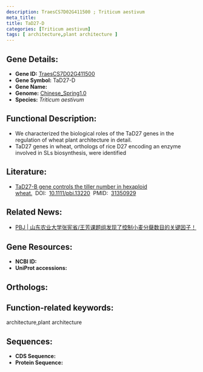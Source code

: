 ```yaml
---
description: TraesCS7D02G411500 ; Triticum aestivum
meta_title:
title: TaD27-D
categories: [Triticum aestivum]
tags: [ architecture,plant architecture ]
---
```


## Gene Details:
- **Gene ID:**	[TraesCS7D02G411500]()
- **Gene Symbol:** TaD27-D
- **Gene Name:** 
- **Genome:** [Chinese_Spring1.0]()
- **Species:** *Triticum aestivum*

## Functional Description:
   - We characterized the biological roles of the TaD27 genes in the regulation of wheat plant architecture in detail.
   -  TaD27 genes in wheat, orthologs of rice D27 encoding an enzyme involved in SLs biosynthesis, were identified

## Literature:
   - [TaD27-B gene controls the tiller number in hexaploid wheat.]( https://onlinelibrary.wiley.com/doi/10.1111/pbi.13220)&nbsp;&nbsp;DOI:&nbsp;&nbsp;[10.1111/pbi.13220](https://onlinelibrary.wiley.com/doi/10.1111/pbi.13220)&nbsp;&nbsp;PMID:&nbsp;&nbsp;[31350929](https://pubmed.ncbi.nlm.nih.gov/31350929/)

## Related News:
   - [PBJ | 山东农业大学张宪省/王芳课题组发现了控制小麦分蘖数目的关键因子！](https://mp.weixin.qq.com/s?__biz=Mzg3MDEwNDEyMg==&mid=2247485294&idx=1&sn=a0fc8dd83fcc4d632cc070a98f3be20f&chksm=ce93aa3bf9e4232da123bb1ec3633b0e914d9acf08a6aa05ad87f98cf68414e69be58d4f0df8&scene=27#wechat_redirect)

## Gene Resources:
- **NCBI ID:** [](https://www.ncbi.nlm.nih.gov/gene/?term=)
- **UniProt accessions:** [](https://www.uniprot.org/uniprotkb//entry)

## Orthologs:

## Function-related keywords:
architecture,plant architecture

## Sequences:
- **CDS Sequence:**
- **Protein Sequence:**
